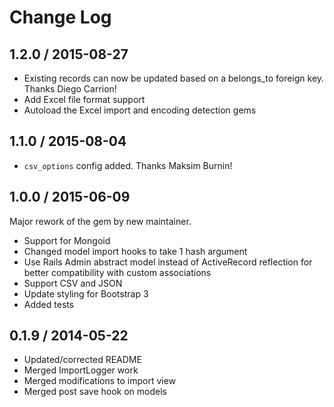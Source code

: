 # Change Log

## 1.2.0 / 2015-08-27

- Existing records can now be updated based on a belongs_to foreign key. Thanks Diego Carrion!
- Add Excel file format support
- Autoload the Excel import and encoding detection gems

## 1.1.0 / 2015-08-04

- `csv_options` config added. Thanks Maksim Burnin!

## 1.0.0 / 2015-06-09

Major rework of the gem by new maintainer.

- Support for Mongoid
- Changed model import hooks to take 1 hash argument
- Use Rails Admin abstract model instead of ActiveRecord reflection for better compatibility with custom associations
- Support CSV and JSON
- Update styling for Bootstrap 3
- Added tests


## 0.1.9 / 2014-05-22

- Updated/corrected README
- Merged ImportLogger work
- Merged modifications to import view
- Merged post save hook on models
